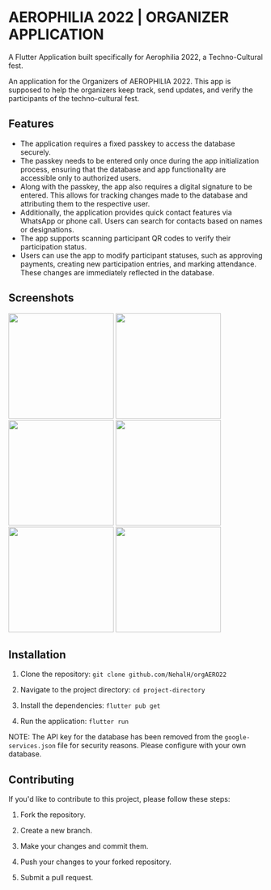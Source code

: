 # AEROPHILIA 2022 | ORGANIZER APPLICATION

A Flutter Application built specifically for Aerophilia 2022, a Techno-Cultural fest.

An application for the Organizers of AEROPHILIA 2022.
This app is supposed to help the organizers keep track, send updates, and verify the participants of the techno-cultural fest.

## Features

- The application requires a fixed passkey to access the database securely.
- The passkey needs to be entered only once during the app initialization process, ensuring that the database and app functionality are accessible only to authorized users.
- Along with the passkey, the app also requires a digital signature to be entered. This allows for tracking changes made to the database and attributing them to the respective user.
- Additionally, the application provides quick contact features via WhatsApp or phone call. Users can search for contacts based on names or designations.
- The app supports scanning participant QR codes to verify their participation status.
- Users can use the app to modify participant statuses, such as approving payments, creating new participation entries, and marking attendance. These changes are immediately reflected in the database.

## Screenshots

<img src="https://user-images.githubusercontent.com/76393130/202364790-a7cc01eb-8b5c-442a-92f6-af135b66ab65.jpg" width="208">    <img src="https://user-images.githubusercontent.com/76393130/202364807-44b50201-9d2c-4f03-8a72-da7dc1369278.jpg" width="208">    <img src="https://user-images.githubusercontent.com/76393130/202364819-8bca2ab5-c18b-4378-b769-a6ecbfae1305.jpg" width="208">    <img src="https://user-images.githubusercontent.com/76393130/202364829-faa74927-7571-4abf-938f-a87ec550f96d.jpg" width="208">    <img src="https://user-images.githubusercontent.com/76393130/202364894-3888111b-746a-4e9e-bd9c-810fd6eff6c4.jpg" width="208">    <img src="https://user-images.githubusercontent.com/76393130/202364907-eb864141-56e2-4ae7-97c4-d791483d417b.jpg" width="208">

## Installation

1. Clone the repository:
  `git clone github.com/NehalH/orgAERO22`

2. Navigate to the project directory:
  `cd project-directory`

3. Install the dependencies:
  `flutter pub get`

4. Run the application:
  `flutter run`
  
NOTE: The API key for the database has been removed from the `google-services.json` file for security reasons. Please configure with your own database.


## Contributing

If you'd like to contribute to this project, please follow these steps:

1. Fork the repository.

2. Create a new branch.

3. Make your changes and commit them.

4. Push your changes to your forked repository.

5. Submit a pull request.

